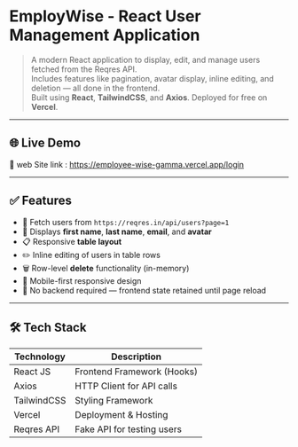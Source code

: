 # EmployWise - React User Management Application

> A modern React application to display, edit, and manage users fetched from the Reqres API.  
> Includes features like pagination, avatar display, inline editing, and deletion — all done in the frontend.  
> Built using **React**, **TailwindCSS**, and **Axios**. Deployed for free on **Vercel**.

---

## 🌐 Live Demo

🚀 web Site link : https://employee-wise-gamma.vercel.app/login

---

## ✅ Features

- 🔄 Fetch users from `https://reqres.in/api/users?page=1`
- 🧑 Displays **first name**, **last name**, **email**, and **avatar**
- 📋 Responsive **table layout**
- ✏️ Inline editing of users in table rows
- 🗑️ Row-level **delete** functionality (in-memory)
- 📱 Mobile-first responsive design
- 🚫 No backend required — frontend state retained until page reload

---

## 🛠️ Tech Stack

| Technology  | Description                  |
|-------------|------------------------------|
| React JS    | Frontend Framework (Hooks)   |
| Axios       | HTTP Client for API calls    |
| TailwindCSS | Styling Framework            |
| Vercel      | Deployment & Hosting         |
| Reqres API  | Fake API for testing users   |
